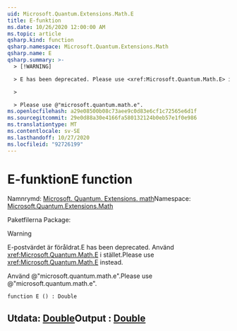 ```yaml
---
uid: Microsoft.Quantum.Extensions.Math.E
title: E-funktion
ms.date: 10/26/2020 12:00:00 AM
ms.topic: article
qsharp.kind: function
qsharp.namespace: Microsoft.Quantum.Extensions.Math
qsharp.name: E
qsharp.summary: >-
  > [!WARNING]

  > E has been deprecated. Please use <xref:Microsoft.Quantum.Math.E> instead.

  >

  > Please use @"microsoft.quantum.math.e".
ms.openlocfilehash: a29e08500b08c73aee9c0d83e6cf1c72565e6d1f
ms.sourcegitcommit: 29e0d88a30e4166fa580132124b0eb57e1f0e986
ms.translationtype: MT
ms.contentlocale: sv-SE
ms.lasthandoff: 10/27/2020
ms.locfileid: "92726199"
---
```

# <a name="e-function"></a><span data-ttu-id="ec131-102">E-funktion</span><span class="sxs-lookup"><span data-stu-id="ec131-102">E function</span></span>

<span data-ttu-id="ec131-103">Namnrymd: [Microsoft. Quantum. Extensions. math](xref:Microsoft.Quantum.Extensions.Math)</span><span class="sxs-lookup"><span data-stu-id="ec131-103">Namespace: [Microsoft.Quantum.Extensions.Math](xref:Microsoft.Quantum.Extensions.Math)</span></span>

<span data-ttu-id="ec131-104">Paketfilerna [](https://nuget.org/packages/)</span><span class="sxs-lookup"><span data-stu-id="ec131-104">Package: [](https://nuget.org/packages/)</span></span>


> [!WARNING]
> <span data-ttu-id="ec131-105">E-postvärdet är föråldrat.</span><span class="sxs-lookup"><span data-stu-id="ec131-105">E has been deprecated.</span></span> <span data-ttu-id="ec131-106">Använd <xref:Microsoft.Quantum.Math.E> i stället.</span><span class="sxs-lookup"><span data-stu-id="ec131-106">Please use <xref:Microsoft.Quantum.Math.E> instead.</span></span>
>
> <span data-ttu-id="ec131-107">Använd @"microsoft.quantum.math.e".</span><span class="sxs-lookup"><span data-stu-id="ec131-107">Please use @"microsoft.quantum.math.e".</span></span>



```qsharp
function E () : Double
```


## <a name="output--double"></a><span data-ttu-id="ec131-108">Utdata: [Double](xref:microsoft.quantum.lang-ref.double)</span><span class="sxs-lookup"><span data-stu-id="ec131-108">Output : [Double](xref:microsoft.quantum.lang-ref.double)</span></span>

